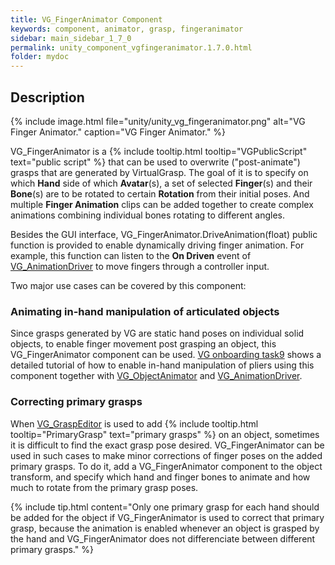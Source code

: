 ```yaml
---
title: VG_FingerAnimator Component
keywords: component, animator, grasp, fingeranimator
sidebar: main_sidebar_1_7_0
permalink: unity_component_vgfingeranimator.1.7.0.html
folder: mydoc
---
```


## Description

{% include image.html file="unity/unity_vg_fingeranimator.png" alt="VG Finger Animator." caption="VG Finger Animator." %}

VG_FingerAnimator is a {% include tooltip.html tooltip="VGPublicScript" text="public script" %} that can be used to overwrite ("post-animate") grasps that are generated by VirtualGrasp. The goal of it is to specify on which **Hand** side of which **Avatar**(s), a set of selected **Finger**(s) and their **Bone**(s) are to be rotated to certain **Rotation** from their initial poses. And multiple **Finger Animation** clips can be added together to create complex animations combining individual bones rotating to different angles. 

Besides the GUI interface, VG_FingerAnimator.DriveAnimation(float) public function is provided to enable dynamically driving finger animation. For example, this function can listen to the **On Driven** event of [VG_AnimationDriver](unity_component_vganimationdriver.1.7.0.html) to move fingers through a controller input.

Two major use cases can be covered by this component:

### Animating in-hand manipulation of articulated objects

Since grasps generated by VG are static hand poses on individual solid objects, to enable finger movement post grasping an object, this VG_FingerAnimator component can be used. [VG onboarding task9](unity_vgonboarding_task9.1.7.0.html) shows a detailed tutorial of how to enable in-hand manipulation of pliers using this component together with [VG_ObjectAnimator](unity_component_vgobjectanimator.1.7.0.html) and [VG_AnimationDriver](unity_component_vganimationdriver.1.7.0.html).


### Correcting primary grasps

When [VG_GraspEditor](unity_component_vggraspeditor.1.7.0.html) is used to add {% include tooltip.html tooltip="PrimaryGrasp" text="primary grasps" %} on an object, sometimes it is difficult to find the exact grasp pose desired. VG_FingerAnimator can be used in such cases to make minor corrections of finger poses on the added primary grasps. To do it, add a VG_FingerAnimator component to the object transform, and specify which hand and finger bones to animate and how much to rotate from the primary grasp poses.  

{% include tip.html content="Only one primary grasp for each hand should be added for the object if VG_FingerAnimator is used to correct that primary grasp, because the animation is enabled whenever an object is grasped by the hand and VG_FingerAnimator does not differenciate between different primary grasps." %}